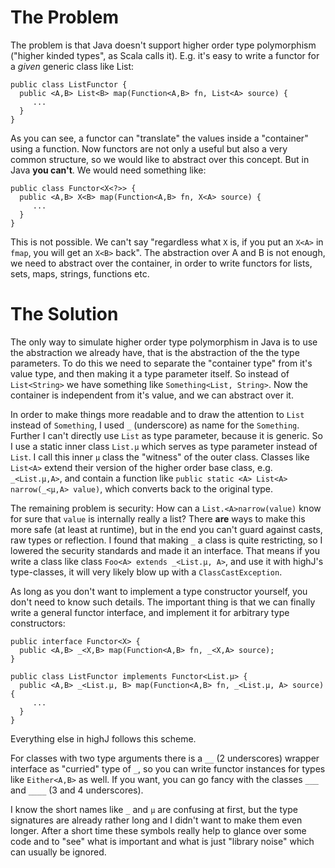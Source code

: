 # The Problem #

The problem is that Java doesn't support higher order type polymorphism ("higher kinded types", as Scala calls it). E.g. it's easy to write a functor for a _given_ generic class like List:

```
public class ListFunctor {
  public <A,B> List<B> map(Function<A,B> fn, List<A> source) {
     ...
  }
}
```

As you can see, a functor can "translate" the values inside a "container" using a function. Now functors are not only a useful but also a very common structure, so we would like to abstract over this concept. But in Java **you can't**. We would need something like:

```
public class Functor<X<?>> {
  public <A,B> X<B> map(Function<A,B> fn, X<A> source) {
     ...
  }
}
```

This is not possible. We can't say "regardless what `X` is, if you put an `X<A>` in `fmap`, you will get an `X<B>` back". The abstraction over A and B is not enough, we need to abstract over the container, in order to write functors for lists, sets, maps, strings, functions etc.

# The Solution #

The only way to simulate higher order type polymorphism in Java is to use the abstraction we already have, that is the abstraction of the the type parameters. To do this we need to separate the "container type" from it's value type, and then making it a type parameter itself. So instead of `List<String>` we have something like `Something<List, String>`. Now the container is independent from it's value, and we can abstract over it.

In order to make things more readable and to draw the attention to `List` instead of `Something`, I used `_` (underscore) as name for the `Something`. Further I can't directly use `List` as type parameter, because it is generic. So I use a static inner class `List.µ` which serves as type parameter instead of `List`. I call this inner `µ` class the "witness" of the outer class. Classes like `List<A>` extend their version of the higher order base class, e.g. `_<List.µ,A>`, and contain a function like `public static <A> List<A> narrow(_<µ,A> value)`, which converts back to the original type.

The remaining problem is security:  How can a `List.<A>narrow(value)` know for sure that `value` is internally really a list? There **are** ways to make this more safe (at least at runtime), but in the end you can't guard against casts, raw types or reflection. I found that making `_` a class is quite restricting, so I lowered the security standards and made it an interface. That means if you write a class like class `Foo<A> extends _<List.µ, A>`, and use it with highJ's type-classes, it will very likely blow up with a `ClassCastException`.

As long as you don't want to implement a type constructor yourself, you don't need to know such details. The important thing is that we can finally write a general functor interface, and implement it for arbitrary type constructors:

```
public interface Functor<X> {
  public <A,B> _<X,B> map(Function<A,B> fn, _<X,A> source);
}

public class ListFunctor implements Functor<List.µ> {
  public <A,B> _<List.µ, B> map(Function<A,B> fn, _<List.µ, A> source) {
     ...
  }
}
```

Everything else in highJ follows this scheme.

For classes with two type arguments there is a `__` (2 underscores) wrapper interface as "curried" type of `_`, so you can write functor instances for types like `Either<A,B>` as well. If you want, you can go fancy with the classes `___` and `____` (3 and 4 underscores).

I know the short names like `_` and `µ` are confusing at first, but the type signatures are already rather long and I didn't want to make them even longer. After a short time these symbols really help to glance over some code and to "see" what is important and what is just "library noise" which can usually be ignored.